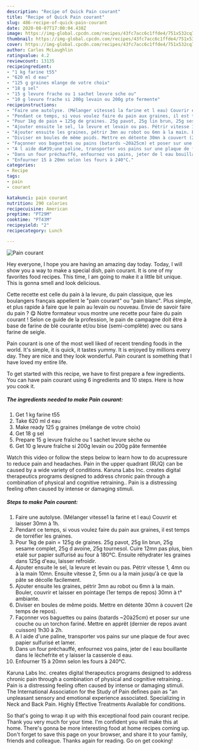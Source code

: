 ```yaml
---
description: "Recipe of Quick Pain courant"
title: "Recipe of Quick Pain courant"
slug: 486-recipe-of-quick-pain-courant
date: 2020-08-07T17:00:04.438Z
image: https://img-global.cpcdn.com/recipes/43fc7acc6c1ffde4/751x532cq70/pain-courant-photo-principale-de-la-recette.jpg
thumbnail: https://img-global.cpcdn.com/recipes/43fc7acc6c1ffde4/751x532cq70/pain-courant-photo-principale-de-la-recette.jpg
cover: https://img-global.cpcdn.com/recipes/43fc7acc6c1ffde4/751x532cq70/pain-courant-photo-principale-de-la-recette.jpg
author: Carlos McLaughlin
ratingvalue: 4.2
reviewcount: 13135
recipeingredient:
- "1 kg farine t55"
- "620 ml d eau"
- "125 g graines mlange de votre choix"
- "18 g sel"
- "15 g levure frache ou 1 sachet levure sche ou"
- "10 g levure frache si 200g levain ou 200g pte fermente"
recipeinstructions:
- "Faire une autolyse. (Mélanger vitesse1 la farine et l eau) Couvrir et laisser 30mn à 1h."
- "Pendant ce temps, si vous voulez faire du pain aux graines, il est temps de torréfier les graines."
- "Pour 1kg de pain = 125g de graines. 25g pavot, 25g lin brun, 25g sesame complet, 25g d avoine, 25g tournesol. Cuire 12mn pas plus, bien etalé sur papier sulfurisé au four à 180°C. Ensuite réhydrater les graines dans 125g d&#39;eau, laisser refroidir."
- "Ajouter ensuite le sel, la levure et levain ou pas. Pétrir vitesse 1, 4mn ou à la main 10mn. Ensuite vitesse 2, 5mn ou a la main jusqu&#39;à ce que la pâte se décolle facilement."
- "Ajouter ensuite les graines, pétrir 3mn au robot ou 6mn à la main. Bouler, couvrir et laisser en pointage (1er temps de repos) 30mn à t° ambiante."
- "Diviser en boules de même poids. Mettre en détente 30mn à couvert (2e temps de repos)."
- "Façonner vos baguettes ou pains (batards ~20à25cm) et poser sur une couche ou un torchon fariné. Mettre en apprêt (dernier de repos avant cuisson) 1h30 à 2h."
- "A l aide d&#39;une paline, transporter vos pains sur une plaque de four avec papier sulfurisé et lamer."
- "Dans un four préchauffé, enfournez vos pains, jeter de l eau bouillante dans le lèchefrite et y laisser la casserole d eau."
- "Enfourner 15 à 20mn selon les fours à 240°C."
categories:
- Recipe
tags:
- pain
- courant

katakunci: pain courant 
nutrition: 290 calories
recipecuisine: American
preptime: "PT29M"
cooktime: "PT43M"
recipeyield: "2"
recipecategory: Lunch

---
```



![Pain courant](https://img-global.cpcdn.com/recipes/43fc7acc6c1ffde4/751x532cq70/pain-courant-photo-principale-de-la-recette.jpg)

Hey everyone, I hope you are having an amazing day today. Today, I will show you a way to make a special dish, pain courant. It is one of my favorites food recipes. This time, I am going to make it a little bit unique. This is gonna smell and look delicious.

Cette recette est celle du pain à la levure, du pain classique, que les boulangers français appellent le &#34;pain courant&#34; ou &#34;pain blanc&#34;. Plus simple, et plus rapide à faire que le pain au levain ou nouveau. Envie de savoir faire du pain ? 😋 Notre formateur vous montre une recette pour faire du pain courant ! Selon ce guide de la profession, le pain de campagne doit être à base de farine de blé courante et/ou bise (semi-complète) avec ou sans farine de seigle.

Pain courant is one of the most well liked of recent trending foods in the world. It's simple, it is quick, it tastes yummy. It is enjoyed by millions every day. They are nice and they look wonderful. Pain courant is something that I have loved my entire life.


To get started with this recipe, we have to first prepare a few ingredients. You can have pain courant using 6 ingredients and 10 steps. Here is how you cook it.

<!--inarticleads1-->

##### The ingredients needed to make Pain courant:

1. Get 1 kg farine t55
1. Take 620 ml d eau
1. Make ready 125 g graines (mélange de votre choix)
1. Get 18 g sel
1. Prepare 15 g levure fraîche ou 1 sachet levure sèche ou
1. Get 10 g levure fraîche si 200g levain ou 200g pâte fermentée


Watch this video or follow the steps below to learn how to do acupressure to reduce pain and headaches. Pain in the upper quadrant (RUQ) can be caused by a wide variety of conditions. Karuna Labs Inc. creates digital therapeutics programs designed to address chronic pain through a combination of physical and cognitive retraining.. Pain is a distressing feeling often caused by intense or damaging stimuli. 

<!--inarticleads2-->

##### Steps to make Pain courant:

1. Faire une autolyse. (Mélanger vitesse1 la farine et l eau) Couvrir et laisser 30mn à 1h.
1. Pendant ce temps, si vous voulez faire du pain aux graines, il est temps de torréfier les graines.
1. Pour 1kg de pain = 125g de graines. 25g pavot, 25g lin brun, 25g sesame complet, 25g d avoine, 25g tournesol. Cuire 12mn pas plus, bien etalé sur papier sulfurisé au four à 180°C. Ensuite réhydrater les graines dans 125g d&#39;eau, laisser refroidir.
1. Ajouter ensuite le sel, la levure et levain ou pas. Pétrir vitesse 1, 4mn ou à la main 10mn. Ensuite vitesse 2, 5mn ou a la main jusqu&#39;à ce que la pâte se décolle facilement.
1. Ajouter ensuite les graines, pétrir 3mn au robot ou 6mn à la main. Bouler, couvrir et laisser en pointage (1er temps de repos) 30mn à t° ambiante.
1. Diviser en boules de même poids. Mettre en détente 30mn à couvert (2e temps de repos).
1. Façonner vos baguettes ou pains (batards ~20à25cm) et poser sur une couche ou un torchon fariné. Mettre en apprêt (dernier de repos avant cuisson) 1h30 à 2h.
1. A l aide d&#39;une paline, transporter vos pains sur une plaque de four avec papier sulfurisé et lamer.
1. Dans un four préchauffé, enfournez vos pains, jeter de l eau bouillante dans le lèchefrite et y laisser la casserole d eau.
1. Enfourner 15 à 20mn selon les fours à 240°C.


Karuna Labs Inc. creates digital therapeutics programs designed to address chronic pain through a combination of physical and cognitive retraining.. Pain is a distressing feeling often caused by intense or damaging stimuli. The International Association for the Study of Pain defines pain as &#34;an unpleasant sensory and emotional experience associated. Specializing in Neck and Back Pain. Highly Effective Treatments Available for conditions. 

So that's going to wrap it up with this exceptional food pain courant recipe. Thank you very much for your time. I'm confident you will make this at home. There's gonna be more interesting food at home recipes coming up. Don't forget to save this page on your browser, and share it to your family, friends and colleague. Thanks again for reading. Go on get cooking!
